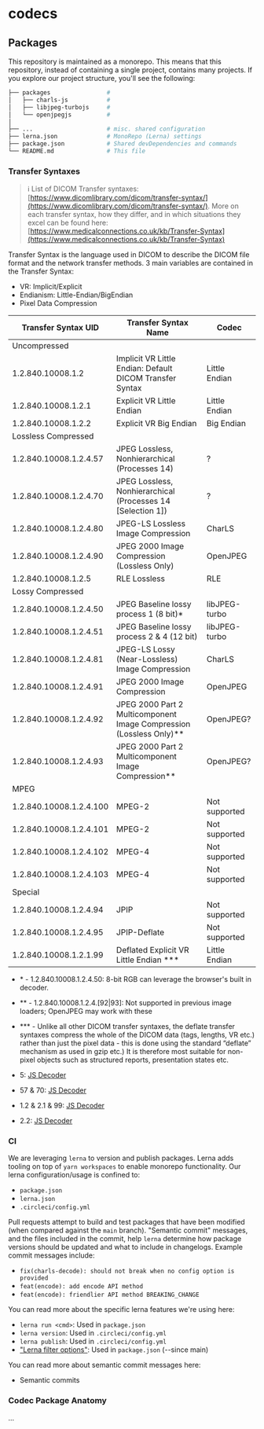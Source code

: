 # codecs

## Packages

This repository is maintained as a monorepo. This means that this repository, instead of containing a single project, contains many projects. If you explore our project structure, you'll see the following:

```bash
├── packages                #
│   ├── charls-js           # 
│   ├── libjpeg-turbojs     # 
│   └── openjpegjs          #
│
├── ...                     # misc. shared configuration
├── lerna.json              # MonoRepo (Lerna) settings
├── package.json            # Shared devDependencies and commands
└── README.md               # This file
```

### Transfer Syntaxes

> ℹ List of DICOM Transfer syntaxes: [https://www.dicomlibrary.com/dicom/transfer-syntax/](https://www.dicomlibrary.com/dicom/transfer-syntax/). More on each transfer syntax, how they differ, and in which situations they excel can be found here: [https://www.medicalconnections.co.uk/kb/Transfer-Syntax](https://www.medicalconnections.co.uk/kb/Transfer-Syntax)

Transfer Syntax is the language used in DICOM to describe the DICOM file format and the network transfer methods. 3 main variables are contained in the Transfer Syntax:

- VR: Implicit/Explicit
- Endianism: Little-Endian/BigEndian
- Pixel Data Compression



| Transfer Syntax UID     | Transfer Syntax Name                                                | Codec          |
|-------------------------|---------------------------------------------------------------------|----------------|
| Uncompressed            |                                                                     |                |
| 1.2.840.10008.1.2       | Implicit VR Little Endian: Default DICOM Transfer Syntax            | Little Endian  |
| 1.2.840.10008.1.2.1     | Explicit VR Little Endian                                           | Little Endian  |
| 1.2.840.10008.1.2.2     | Explicit VR Big Endian                                              | Big Endian     |
| Lossless Compressed     |                                                                     |                |
| 1.2.840.10008.1.2.4.57  | JPEG Lossless, Nonhierarchical (Processes 14)                       | ?              |
| 1.2.840.10008.1.2.4.70  | JPEG Lossless, Nonhierarchical (Processes 14 [Selection 1])         | ?              |
| 1.2.840.10008.1.2.4.80  | JPEG-LS Lossless Image Compression                                  | CharLS         |
| 1.2.840.10008.1.2.4.90  | JPEG 2000 Image Compression (Lossless Only)                         | OpenJPEG       |
| 1.2.840.10008.1.2.5     | RLE Lossless                                                        | RLE            |
| Lossy Compressed        |                                                                     |                |
| 1.2.840.10008.1.2.4.50  | JPEG Baseline lossy process 1 (8 bit)*                              | libJPEG-turbo  |
| 1.2.840.10008.1.2.4.51  | JPEG Baseline lossy process 2 & 4 (12 bit)                          | libJPEG-turbo  |
| 1.2.840.10008.1.2.4.81  | JPEG-LS Lossy (Near-Lossless) Image Compression                     | CharLS         |
| 1.2.840.10008.1.2.4.91  | JPEG 2000 Image Compression                                         | OpenJPEG       |
| 1.2.840.10008.1.2.4.92  | JPEG 2000 Part 2 Multicomponent Image Compression (Lossless Only)** | OpenJPEG?      |
| 1.2.840.10008.1.2.4.93  | JPEG 2000 Part 2 Multicomponent Image Compression**                 | OpenJPEG?      |
| MPEG                    |                                                                     |                |
| 1.2.840.10008.1.2.4.100 | MPEG-2                                                              | Not supported  |
| 1.2.840.10008.1.2.4.101 | MPEG-2                                                              | Not supported  |
| 1.2.840.10008.1.2.4.102 | MPEG-4                                                              | Not supported  |
| 1.2.840.10008.1.2.4.103 | MPEG-4                                                              | Not supported  |
| Special                 |                                                                     |                |
| 1.2.840.10008.1.2.4.94  | JPIP                                                                | Not supported  |
| 1.2.840.10008.1.2.4.95  | JPIP-Deflate                                                        | Not supported  |
| 1.2.840.10008.1.2.1.99  | Deflated Explicit VR Little Endian ***                              | Little Endian  |

- \* - 1.2.840.10008.1.2.4.50: 8-bit RGB can leverage the browser's built in decoder.
- \*\* - 1.2.840.10008.1.2.4.\[92|93\]: Not supported in previous image loaders; OpenJPEG may work with these
- \*\*\* - Unlike all other DICOM transfer syntaxes, the deflate transfer syntaxes compress the whole of the DICOM data (tags, lengths, VR etc.) rather than just the pixel data - this is done using the standard “deflate” mechanism as used in gzip etc.) It is therefore most suitable for non-pixel objects such as structured reports, presentation states etc.

- 5: [JS Decoder](https://github.com/cornerstonejs/cornerstoneWADOImageLoader/blob/4bfa04759412d58647cc5d6bd0204aa37e4542e3/src/shared/decoders/decodeRLE.js)
- 57 & 70: [JS Decoder](https://github.com/cornerstonejs/cornerstoneWADOImageLoader/blob/4bfa04759412d58647cc5d6bd0204aa37e4542e3/codecs/jpegLossless.js)
- 1.2 & 2.1 & 99: [JS Decoder](https://github.com/cornerstonejs/cornerstoneWADOImageLoader/blob/4bfa04759412d58647cc5d6bd0204aa37e4542e3/src/shared/decoders/decodeLittleEndian.js)
- 2.2: [JS Decoder](https://github.com/cornerstonejs/cornerstoneWADOImageLoader/blob/4bfa04759412d58647cc5d6bd0204aa37e4542e3/src/shared/decoders/decodeBigEndian.js)



### CI

We are leveraging `lerna` to version and publish packages. Lerna adds tooling on top of `yarn workspaces` to enable monorepo functionality. Our lerna configuration/usage is confined to:

- `package.json`
- `lerna.json`
- `.circleci/config.yml`

Pull requests attempt to build and test packages that have been modified (when compared against the `main` branch). "Semantic commit" messages, and the files included in the commit, help `lerna` determine how package versions should be updated and what to include in changelogs. Example commit messages include:

- `fix(charls-decode): should not break when no config option is provided`
- `feat(encode): add encode API method`
- `feat(encode): friendlier API method BREAKING_CHANGE`

You can read more about the specific lerna features we're using here:

- `lerna run <cmd>`: Used in `package.json`
- `lerna version`: Used in `.circleci/config.yml`
- `lerna publish`: Used in `.circleci/config.yml`
- ["Lerna filter options"][lerna-filter-options]: Used in `package.json` (--since main)

You can read more about semantic commit messages here:

- Semantic commits

### Codec Package Anatomy

...

<!--
    LINKS
-->


[lerna-filter-options]: https://github.com/lerna/lerna/tree/main/core/filter-options
